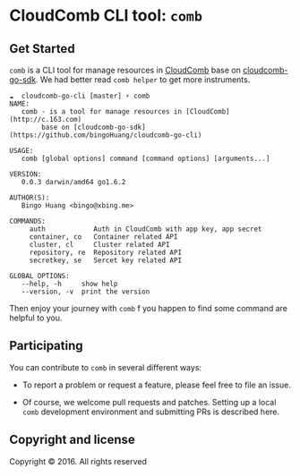 CloudComb CLI tool: `comb`
==========================


## Get Started

`comb` is a CLI tool for manage resources in [CloudComb](http://c.163.com) base on [cloudcomb-go-sdk](https://github.com/bingoHuang/cloudcomb-go-cli).
We had better read `comb helper` to get more instruments.

```
☁  cloudcomb-go-cli [master] ⚡ comb
NAME:
   comb - is a tool for manage resources in [CloudComb](http://c.163.com)
        base on [cloudcomb-go-sdk](https://github.com/bingoHuang/cloudcomb-go-cli)

USAGE:
   comb [global options] command [command options] [arguments...]

VERSION:
   0.0.3 darwin/amd64 go1.6.2

AUTHOR(S):
   Bingo Huang <bingo@xbing.me>

COMMANDS:
     auth            Auth in CloudComb with app key, app secret
     container, co   Container related API
     cluster, cl     Cluster related API
     repository, re  Repository related API
     secretkey, se   Sercet key related API

GLOBAL OPTIONS:
   --help, -h     show help
   --version, -v  print the version
```

Then enjoy your journey with `comb` f you happen to find some command are helpful to you.

## Participating

You can contribute to `comb` in several different ways:

* To report a problem or request a feature, please feel free to file an issue.

* Of course, we welcome pull requests and patches. Setting up a local `comb` development environment and submitting PRs is described here.


## Copyright and license
Copyright © 2016. All rights reserved